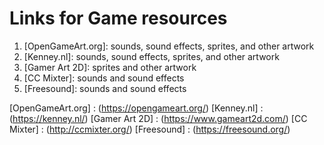 # Links for Game resources

1. [OpenGameArt.org]: sounds, sound effects, sprites, and other artwork
2. [Kenney.nl]: sounds, sound effects, sprites, and other artwork
3. [Gamer Art 2D]: sprites and other artwork
4. [CC Mixter]: sounds and sound effects
5. [Freesound]: sounds and sound effects

[OpenGameArt.org] : (https://opengameart.org/)
[Kenney.nl] : (https://kenney.nl/)
[Gamer Art 2D] : (https://www.gameart2d.com/)
[CC Mixter] : (http://ccmixter.org/)
[Freesound] : (https://freesound.org/)